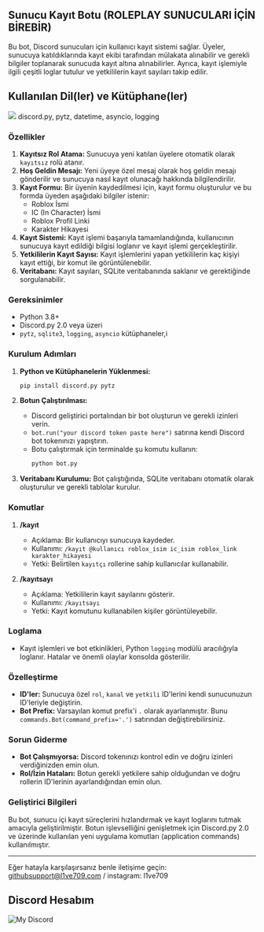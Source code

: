 
## Sunucu Kayıt Botu (ROLEPLAY SUNUCULARI İÇİN BİREBİR)

Bu bot, Discord sunucuları için kullanıcı kayıt sistemi sağlar. Üyeler, sunucuya katıldıklarında kayıt ekibi tarafından mülakata alınabilir ve gerekli bilgiler toplanarak sunucuda kayıt altına alınabilirler. Ayrıca, kayıt işlemiyle ilgili çeşitli loglar tutulur ve yetkililerin kayıt sayıları takip edilir.

## Kullanılan Dil(ler) ve Kütüphane(ler)

<picture>
  <source srcset="https://skillicons.dev/icons?i=py" media="(prefers-color-scheme: dark)">
  <img src="https://skillicons.dev/icons?i=py,sqlite">
</picture>
discord.py, pytz, datetime, asyncio, logging

### Özellikler

1. **Kayıtsız Rol Atama:** Sunucuya yeni katılan üyelere otomatik olarak `kayıtsız` rolü atanır.
2. **Hoş Geldin Mesajı:** Yeni üyeye özel mesaj olarak hoş geldin mesajı gönderilir ve sunucuya nasıl kayıt olunacağı hakkında bilgilendirilir.
3. **Kayıt Formu:** Bir üyenin kaydedilmesi için, kayıt formu oluşturulur ve bu formda üyeden aşağıdaki bilgiler istenir:
   - Roblox İsmi
   - IC (In Character) İsmi
   - Roblox Profil Linki
   - Karakter Hikayesi
4. **Kayıt Sistemi:** Kayıt işlemi başarıyla tamamlandığında, kullanıcının sunucuya kayıt edildiği bilgisi loglanır ve kayıt işlemi gerçekleştirilir.
5. **Yetkililerin Kayıt Sayısı:** Kayıt işlemlerini yapan yetkililerin kaç kişiyi kayıt ettiği, bir komut ile görüntülenebilir.
6. **Veritabanı:** Kayıt sayıları, SQLite veritabanında saklanır ve gerektiğinde sorgulanabilir.

### Gereksinimler

- Python 3.8+
- Discord.py 2.0 veya üzeri
- `pytz`, `sqlite3`, `logging`, `asyncio`  kütüphaneler,i

### Kurulum Adımları

1. **Python ve Kütüphanelerin Yüklenmesi:**
   ```bash
   pip install discord.py pytz
   ```

2. **Botun Çalıştırılması:**
   - Discord geliştirici portalından bir bot oluşturun ve gerekli izinleri verin.
   - `bot.run("your discord token paste here")` satırına kendi Discord bot tokenınızı yapıştırın.
   - Botu çalıştırmak için terminalde şu komutu kullanın:
     ```bash
     python bot.py
     ```

3. **Veritabanı Kurulumu:**
   Bot çalıştığında, SQLite veritabanı otomatik olarak oluşturulur ve gerekli tablolar kurulur.

### Komutlar

1. **/kayıt**
   - Açıklama: Bir kullanıcıyı sunucuya kaydeder.
   - Kullanımı: `/kayıt @kullanıcı roblox_isim ic_isim roblox_link karakter_hikayesi`
   - Yetki: Belirtilen `kayıtçı` rollerine sahip kullanıcılar kullanabilir.

2. **/kayıtsayı**
   - Açıklama: Yetkililerin kayıt sayılarını gösterir.
   - Kullanımı: `/kayıtsayı`
   - Yetki: Kayıt komutunu kullanabilen kişiler görüntüleyebilir.

### Loglama

- Kayıt işlemleri ve bot etkinlikleri, Python `logging` modülü aracılığıyla loglanır. Hatalar ve önemli olaylar konsolda gösterilir.

### Özelleştirme

- **ID'ler:** Sunucuya özel `rol`, `kanal` ve `yetkili` ID'lerini kendi sunucunuzun ID'leriyle değiştirin.
- **Bot Prefix:** Varsayılan komut prefix'i `.` olarak ayarlanmıştır. Bunu `commands.Bot(command_prefix='.')` satırından değiştirebilirsiniz.

### Sorun Giderme

- **Bot Çalışmıyorsa:** Discord tokenınızı kontrol edin ve doğru izinleri verdiğinizden emin olun.
- **Rol/İzin Hataları:** Botun gerekli yetkilere sahip olduğundan ve doğru rollerin ID'lerinin ayarlandığından emin olun.

### Geliştirici Bilgileri

Bu bot, sunucu içi kayıt süreçlerini hızlandırmak ve kayıt loglarını tutmak amacıyla geliştirilmiştir. Botun işlevselliğini genişletmek için Discord.py 2.0 ve üzerinde kullanılan yeni uygulama komutları (application commands) kullanılmıştır.

---

Eğer hatayla karşılaşırsanız benle iletişime geçin: githubsupport@l1ve709.com / instagram: l1ve709


## Discord Hesabım
![My Discord](https://lantern.rest/api/v1/users/794909914760871967?svg=1&theme=dark&borderRadius=2&hideActivity=1&hideStatus=0)
